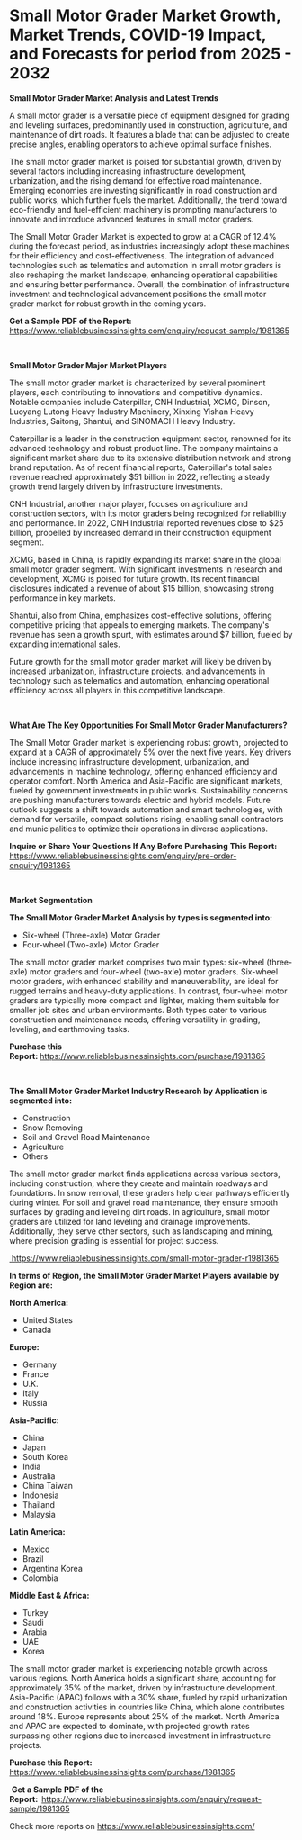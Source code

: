 <p><h1>Small Motor Grader Market Growth, Market Trends, COVID-19 Impact, and Forecasts for period from 2025 - 2032</h1></p><p><strong>Small Motor Grader Market Analysis and Latest Trends</strong></p>
<p><p>A small motor grader is a versatile piece of equipment designed for grading and leveling surfaces, predominantly used in construction, agriculture, and maintenance of dirt roads. It features a blade that can be adjusted to create precise angles, enabling operators to achieve optimal surface finishes.</p><p>The small motor grader market is poised for substantial growth, driven by several factors including increasing infrastructure development, urbanization, and the rising demand for effective road maintenance. Emerging economies are investing significantly in road construction and public works, which further fuels the market. Additionally, the trend toward eco-friendly and fuel-efficient machinery is prompting manufacturers to innovate and introduce advanced features in small motor graders.</p><p>The Small Motor Grader Market is expected to grow at a CAGR of 12.4% during the forecast period, as industries increasingly adopt these machines for their efficiency and cost-effectiveness. The integration of advanced technologies such as telematics and automation in small motor graders is also reshaping the market landscape, enhancing operational capabilities and ensuring better performance. Overall, the combination of infrastructure investment and technological advancement positions the small motor grader market for robust growth in the coming years.</p></p>
<p><strong>Get a Sample PDF of the Report:&nbsp;</strong> <a href="https://www.reliablebusinessinsights.com/enquiry/request-sample/1981365?utm_campaign=3045&utm_medium=2&utm_source=Github&utm_content=ia&utm_term=10042025&utm_id=small-motor-grader">https://www.reliablebusinessinsights.com/enquiry/request-sample/1981365</a></p>
<p>&nbsp;</p>
<p><strong>Small Motor Grader Major Market Players</strong></p>
<p><p>The small motor grader market is characterized by several prominent players, each contributing to innovations and competitive dynamics. Notable companies include Caterpillar, CNH Industrial, XCMG, Dinson, Luoyang Lutong Heavy Industry Machinery, Xinxing Yishan Heavy Industries, Saitong, Shantui, and SINOMACH Heavy Industry.</p><p>Caterpillar is a leader in the construction equipment sector, renowned for its advanced technology and robust product line. The company maintains a significant market share due to its extensive distribution network and strong brand reputation. As of recent financial reports, Caterpillar's total sales revenue reached approximately $51 billion in 2022, reflecting a steady growth trend largely driven by infrastructure investments.</p><p>CNH Industrial, another major player, focuses on agriculture and construction sectors, with its motor graders being recognized for reliability and performance. In 2022, CNH Industrial reported revenues close to $25 billion, propelled by increased demand in their construction equipment segment.</p><p>XCMG, based in China, is rapidly expanding its market share in the global small motor grader segment. With significant investments in research and development, XCMG is poised for future growth. Its recent financial disclosures indicated a revenue of about $15 billion, showcasing strong performance in key markets.</p><p>Shantui, also from China, emphasizes cost-effective solutions, offering competitive pricing that appeals to emerging markets. The company's revenue has seen a growth spurt, with estimates around $7 billion, fueled by expanding international sales.</p><p>Future growth for the small motor grader market will likely be driven by increased urbanization, infrastructure projects, and advancements in technology such as telematics and automation, enhancing operational efficiency across all players in this competitive landscape.</p></p>
<p>&nbsp;</p>
<p><strong>What Are The Key Opportunities For Small Motor Grader Manufacturers?</strong></p>
<p><p>The Small Motor Grader market is experiencing robust growth, projected to expand at a CAGR of approximately 5% over the next five years. Key drivers include increasing infrastructure development, urbanization, and advancements in machine technology, offering enhanced efficiency and operator comfort. North America and Asia-Pacific are significant markets, fueled by government investments in public works. Sustainability concerns are pushing manufacturers towards electric and hybrid models. Future outlook suggests a shift towards automation and smart technologies, with demand for versatile, compact solutions rising, enabling small contractors and municipalities to optimize their operations in diverse applications.</p></p>
<p><strong>Inquire or Share Your Questions If Any Before Purchasing This Report:</strong> <a href="https://www.reliablebusinessinsights.com/enquiry/pre-order-enquiry/1981365?utm_campaign=3045&utm_medium=2&utm_source=Github&utm_content=ia&utm_term=10042025&utm_id=small-motor-grader">https://www.reliablebusinessinsights.com/enquiry/pre-order-enquiry/1981365</a></p>
<p>&nbsp;</p>
<p><strong>Market Segmentation</strong></p>
<p><strong>The Small Motor Grader Market Analysis by types is segmented into:</strong></p>
<p><ul><li>Six-wheel (Three-axle) Motor Grader</li><li>Four-wheel (Two-axle) Motor Grader</li></ul></p>
<p><p>The small motor grader market comprises two main types: six-wheel (three-axle) motor graders and four-wheel (two-axle) motor graders. Six-wheel motor graders, with enhanced stability and maneuverability, are ideal for rugged terrains and heavy-duty applications. In contrast, four-wheel motor graders are typically more compact and lighter, making them suitable for smaller job sites and urban environments. Both types cater to various construction and maintenance needs, offering versatility in grading, leveling, and earthmoving tasks.</p></p>
<p><strong>Purchase this Report:&nbsp;</strong><a href="https://www.reliablebusinessinsights.com/purchase/1981365?utm_campaign=3045&utm_medium=2&utm_source=Github&utm_content=ia&utm_term=10042025&utm_id=small-motor-grader">https://www.reliablebusinessinsights.com/purchase/1981365</a></p>
<p>&nbsp;</p>
<p><strong>The Small Motor Grader Market Industry Research by Application is segmented into:</strong></p>
<p><ul><li>Construction</li><li>Snow Removing</li><li>Soil and Gravel Road Maintenance</li><li>Agriculture</li><li>Others</li></ul></p>
<p><p>The small motor grader market finds applications across various sectors, including construction, where they create and maintain roadways and foundations. In snow removal, these graders help clear pathways efficiently during winter. For soil and gravel road maintenance, they ensure smooth surfaces by grading and leveling dirt roads. In agriculture, small motor graders are utilized for land leveling and drainage improvements. Additionally, they serve other sectors, such as landscaping and mining, where precision grading is essential for project success.</p></p>
<p><a href="https://www.reliablebusinessinsights.com/small-motor-grader-r1981365?utm_campaign=3045&utm_medium=2&utm_source=Github&utm_content=ia&utm_term=10042025&utm_id=small-motor-grader">&nbsp;https://www.reliablebusinessinsights.com/small-motor-grader-r1981365</a></p>
<p><strong>In terms of Region, the Small Motor Grader Market Players available by Region are:</strong></p>
<p>
    <p> <strong> North America: </strong>
        <ul>
            <li>United States</li>
            <li>Canada</li>
        </ul>
        </p> 
    <p> <strong> Europe: </strong>
        <ul>
            <li>Germany</li>
            <li>France</li>
            <li>U.K.</li>
            <li>Italy</li>
            <li>Russia</li>
        </ul>
        </p> 
    <p> <strong> Asia-Pacific: </strong>
        <ul>
            <li>China</li>
            <li>Japan</li>
            <li>South Korea</li>
            <li>India</li>
            <li>Australia</li>
            <li>China Taiwan</li>
            <li>Indonesia</li>
            <li>Thailand</li>
            <li>Malaysia</li>
        </ul>
        </p> 
    <p> <strong> Latin America: </strong>
        <ul>
            <li>Mexico</li>
            <li>Brazil</li>
            <li>Argentina Korea</li>
            <li>Colombia</li>
        </ul>
        </p> 
    <p> <strong> Middle East & Africa: </strong>
        <ul>
            <li>Turkey</li>
            <li>Saudi</li>
            <li>Arabia</li>
            <li>UAE</li>
            <li>Korea</li>
        </ul>
    </p>
    </p>
<p><p>The small motor grader market is experiencing notable growth across various regions. North America holds a significant share, accounting for approximately 35% of the market, driven by infrastructure development. Asia-Pacific (APAC) follows with a 30% share, fueled by rapid urbanization and construction activities in countries like China, which alone contributes around 18%. Europe represents about 25% of the market. North America and APAC are expected to dominate, with projected growth rates surpassing other regions due to increased investment in infrastructure projects.</p></p>
<p><strong>Purchase this Report: </strong><a href="https://www.reliablebusinessinsights.com/purchase/1981365?utm_campaign=3045&utm_medium=2&utm_source=Github&utm_content=ia&utm_term=10042025&utm_id=small-motor-grader">https://www.reliablebusinessinsights.com/purchase/1981365</a></p>
<p>&nbsp;<strong>Get a Sample PDF of the Report:&nbsp;&nbsp;</strong><a href="https://www.reliablebusinessinsights.com/enquiry/request-sample/1981365?utm_campaign=3045&utm_medium=2&utm_source=Github&utm_content=ia&utm_term=10042025&utm_id=small-motor-grader">https://www.reliablebusinessinsights.com/enquiry/request-sample/1981365</a></p>
<p><strong></strong></p>
<p>Check more reports on <a href="https://www.reliablebusinessinsights.com/?utm_campaign=3045&utm_medium=2&utm_source=Github&utm_content=ia&utm_term=10042025&utm_id=small-motor-grader">https://www.reliablebusinessinsights.com/</a></p>